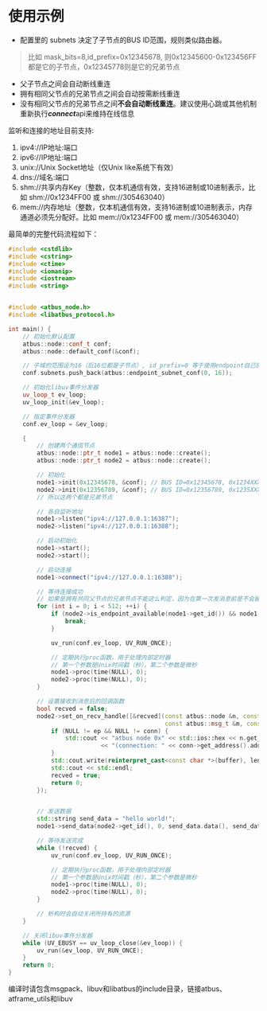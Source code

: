 使用示例
======

+ 配置里的 subnets 决定了子节点的BUS ID范围，规则类似路由器。
> 比如 mask_bits=8,id_prefix=0x12345678, 则0x12345600-0x123456FF都是它的子节点，0x12345778则是它的兄弟节点

+ 父子节点之间会自动断线重连
+ 拥有相同父节点的兄弟节点之间会自动按需断线重连
+ 没有相同父节点的兄弟节点之间**不会自动断线重连**。建议使用心跳或其他机制重新执行***connect***api来维持在线信息


监听和连接的地址目前支持:

1. ipv4://IP地址:端口
2. ipv6://IP地址:端口
3. unix://Unix Socket地址（仅Unix like系统下有效）
4. dns://域名:端口
5. shm://共享内存Key（整数，仅本机通信有效，支持16进制或10进制表示，比如 shm://0x1234FF00 或 shm://305463040）
6. mem://内存地址（整数，仅本机通信有效，支持16进制或10进制表示，内存通道必须先分配好。比如 mem://0x1234FF00 或 mem://305463040）

最简单的完整代码流程如下：
```cpp
#include <cstdlib>
#include <cstring>
#include <ctime>
#include <iomanip>
#include <iostream>
#include <string>


#include <atbus_node.h>
#include <libatbus_protocol.h>

int main() {
    // 初始化默认配置
    atbus::node::conf_t conf;
    atbus::node::default_conf(&conf);

    // 子域的范围设为16（后16位都是子节点）, id_prefix=0 等于使用endpoint自己的ID
    conf.subnets.push_back(atbus::endpoint_subnet_conf(0, 16));

    // 初始化libuv事件分发器
    uv_loop_t ev_loop;
    uv_loop_init(&ev_loop);

    // 指定事件分发器
    conf.ev_loop = &ev_loop;

    {
        // 创建两个通信节点
        atbus::node::ptr_t node1 = atbus::node::create();
        atbus::node::ptr_t node2 = atbus::node::create();

        // 初始化
        node1->init(0x12345678, &conf); // BUS ID=0x12345678, 0x1234XXXX 都是子节点
        node2->init(0x12356789, &conf); // BUS ID=0x12356789, 0x1235XXXX 都是子节点
        // 所以这两个都是兄弟节点

        // 各自监听地址
        node1->listen("ipv4://127.0.0.1:16387");
        node2->listen("ipv4://127.0.0.1:16388");

        // 启动初始化
        node1->start();
        node2->start();

        // 启动连接
        node1->connect("ipv4://127.0.0.1:16388");

        // 等待连接成功
        // 如果是拥有共同父节点的兄弟节点不能这么判定，因为在第一次发消息前是不会建立连接的
        for (int i = 0; i < 512; ++i) {
            if (node2->is_endpoint_available(node1->get_id()) && node1->is_endpoint_available(node2->get_id())) {
                break;
            }

            uv_run(conf.ev_loop, UV_RUN_ONCE);

            // 定期执行proc函数，用于处理内部定时器
            // 第一个参数是Unix时间戳（秒），第二个参数是微秒
            node1->proc(time(NULL), 0);
            node2->proc(time(NULL), 0);
        }

        // 设置接收到消息后的回调函数
        bool recved = false;
        node2->set_on_recv_handle([&recved](const atbus::node &n, const atbus::endpoint *ep, const atbus::connection *conn,
                                            const atbus::msg_t &m, const void *buffer, size_t len) {
            if (NULL != ep && NULL != conn) {
                std::cout << "atbus node 0x" << std::ios::hex << n.get_id() << " receive data from 0x" << std::ios::hex << ep->get_id()
                          << "(connection: " << conn->get_address().address << "): ";
            }
            std::cout.write(reinterpret_cast<const char *>(buffer), len);
            std::cout << std::endl;
            recved = true;
            return 0;
        });


        // 发送数据
        std::string send_data = "hello world!";
        node1->send_data(node2->get_id(), 0, send_data.data(), send_data.size());

        // 等待发送完成
        while (!recved) {
            uv_run(conf.ev_loop, UV_RUN_ONCE);

            // 定期执行proc函数，用于处理内部定时器
            // 第一个参数是Unix时间戳（秒），第二个参数是微秒
            node1->proc(time(NULL), 0);
            node2->proc(time(NULL), 0);
        }

        // 析构时会自动关闭所持有的资源
    }

    // 关闭libuv事件分发器
    while (UV_EBUSY == uv_loop_close(&ev_loop)) {
        uv_run(&ev_loop, UV_RUN_ONCE);
    }
    return 0;
}
```

编译时请包含msgpack、libuv和libatbus的include目录，链接atbus、atframe_utils和libuv
